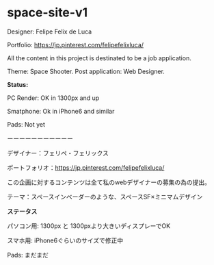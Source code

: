 # space-site-v1

Designer: Felipe Felix de Luca

Portfolio: https://jp.pinterest.com/felipefelixluca/

All the content in this project is destinated to be a job application.

Theme: Space Shooter. Post application: Web Designer.

**Status:**

PC Render: OK in 1300px and up

Smatphone: Ok in iPhone6 and similar

Pads: Not yet

ーーーーーーーーーーー

デザイナー：フェリペ・フェリックス

ポートフォリオ：https://jp.pinterest.com/felipefelixluca/

この企画に対するコンテンツは全て私のwebデザイナーの募集の為の提出。

テーマ：スペースインベーダーのような、スペースSF×ミニマムデザイン

**ステータス**

パソコン用: 1300px と 1300pxより大きいディスプレーでOK

スマホ用: iPhone6ぐらいのサイズで修正中

Pads: まだまだ
